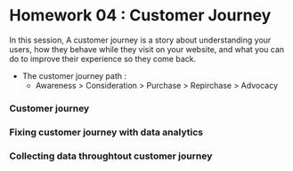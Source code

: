 # Homework 04 : Customer Journey

In this session, A customer journey is a story about understanding your users, how they behave while they visit on your website, and what you can do to improve their experience so they come back.

- The customer journey path : 
  - Awareness > Consideration > Purchase > Repirchase > Advocacy

### Customer journey


### Fixing customer journey with data analytics


### Collecting data throughtout customer journey
